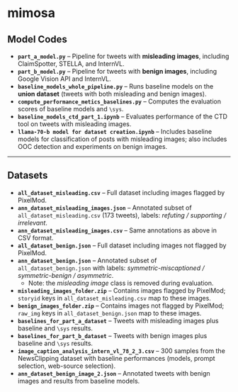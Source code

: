# mimosa

## Model Codes

- **`part_a_model.py`** – Pipeline for tweets with **misleading images**, including ClaimSpotter, STELLA, and InternVL.  
- **`part_b_model.py`** – Pipeline for tweets with **benign images**, including Google Vision API and InternVL.  
- **`baseline_models_whole_pipeline.py`** – Runs baseline models on the **union dataset** (tweets with both misleading and benign images).  
- **`compute_performance_metics_baselines.py`** – Computes the evaluation scores of baseline models and `\sys`.  
- **`baseline_models_ctd_part_1.ipynb`** – Evaluates performance of the CTD tool on tweets with misleading images.  
- **`llama-70-b model for dataset creation.ipynb`** – Includes baseline models for classification of posts with misleading images; also includes OOC detection and experiments on benign images.  

---

## Datasets

- **`all_dataset_misleading.csv`** – Full dataset including images flagged by PixelMod.  
- **`ann_dataset_misleading_images.json`** – Annotated subset of `all_dataset_misleading.csv` (173 tweets), labels: *refuting / supporting / irrelevant*.  
- **`ann_dataset_misleading_images.csv`** – Same annotations as above in CSV format.  
- **`all_dataset_benign.json`** – Full dataset including images not flagged by PixelMod.  
- **`ann_dataset_benign.json`** – Annotated subset of `all_dataset_benign.json` with labels: *symmetric-miscaptioned / symmetric-benign / asymmetric*.  
  - Note: the *misleading image* class is removed during evaluation.  
- **`misleading_images_folder.zip`** – Contains images flagged by PixelMod; `storyid` keys in `all_dataset_misleading.csv` map to these images.  
- **`benign_images_folder.zip`** – Contains images not flagged by PixelMod; `raw_img` keys in `all_dataset_benign.json` map to these images.  
- **`baselines_for_part_a_dataset`** – Tweets with misleading images plus baseline and `\sys` results.  
- **`baselines_for_part_b_dataset`** – Tweets with benign images plus baseline and `\sys` results.  
- **`image_caption_analysis_intern_vl_78_2_3.csv`** – 300 samples from the NewsClipping dataset with baseline performances (models, prompt selection, web-source selection).  
- **`ann_dataset_benign_image_2.json`** – Annotated tweets with benign images and results from baseline models.  
